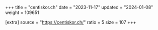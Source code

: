 +++
title = "centiskor.ch"
date = "2023-11-17"
updated = "2024-01-08"
weight = 109651

[extra]
source = "https://centiskor.ch/"
ratio = 5
size = 107
+++
